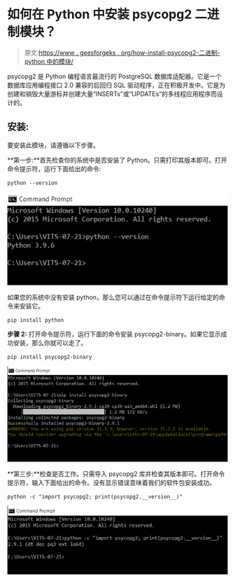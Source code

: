 # 如何在 Python 中安装 psycopg2 二进制模块？

> 原文:[https://www . geesforgeks . org/how-install-psycopg2-二进制-python 中的模块/](https://www.geeksforgeeks.org/how-to-install-psycopg2-binary-module-in-python/)

psycopg2 是 Python 编程语言最流行的 PostgreSQL 数据库适配器。它是一个数据库应用编程接口 2.0 兼容的后回归 SQL 驱动程序，正在积极开发中。它是为创建和销毁大量游标并创建大量“INSERTs”或“UPDATEs”的多线程应用程序而设计的。

## 安装:

要安装此模块，请遵循以下步骤。

**第一步:**首先检查你的系统中是否安装了 Python。只需打印其版本即可。打开命令提示符，运行下面给出的命令:

```
python --version
```

![](img/1693f6a395d98621452aa61770fae149.png)

如果您的系统中没有安装 python，那么您可以通过在命令提示符下运行给定的命令来安装它。

```
pip install python
```

**步骤 2:** 打开命令提示符，运行下面的命令安装 psycopg2-binary。如果它显示成功安装，那么你就可以走了。

```
pip install psycopg2-binary
```

![](img/7804b22683a3b21a3ee8341c186a7514.png)

**第三步:**检查是否工作。只需导入 psycopg2 库并检查其版本即可。打开命令提示符，输入下面给出的命令。没有显示错误意味着我们的软件包安装成功。

```
python -c "import psycopg2; print(psycopg2.__version__)"
```

![](img/5943b328576e66da9d312dc0786583e7.png)